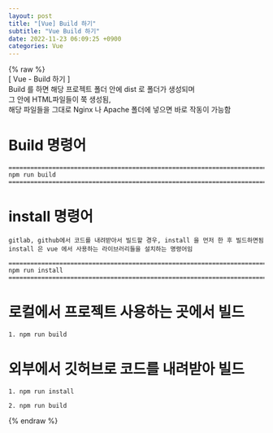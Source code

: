 ```yaml
---  
layout: post  
title: "[Vue] Build 하기"  
subtitle: "Vue Build 하기"  
date: 2022-11-23 06:09:25 +0900  
categories: Vue  
---  
```

{% raw %}  
[ Vue - Build 하기 ]  
	Build 를 하면 해당 프로젝트 폴더 안에 dist 로 폴더가 생성되며  
	그 안에 HTML파일들이 쭉 생성됨,  
	해당 파일들을 그대로 Nginx 나 Apache 폴더에 넣으면 바로 작동이 가능함  
  
# Build 명령어  
  
	=================================================================================================================  
	npm run build  
	=================================================================================================================  
  
# install 명령어  
  
	gitlab, github에서 코드를 내려받아서 빌드할 경우, install 을 먼저 한 후 빌드하면됨  
	install 은 vue 에서 사용하는 라이브러리들을 설치하는 명령어임  
  
	=================================================================================================================  
	npm run install  
	=================================================================================================================  
  
# 로컬에서 프로젝트 사용하는 곳에서 빌드  
  
	1. npm run build  
  
# 외부에서 깃허브로 코드를 내려받아 빌드  
  
	1. npm run install  
  
	2. npm run build  
  
{% endraw %}